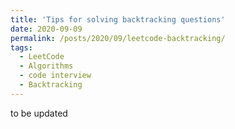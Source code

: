 ```yaml
---
title: 'Tips for solving backtracking questions'
date: 2020-09-09
permalink: /posts/2020/09/leetcode-backtracking/
tags:
  - LeetCode
  - Algorithms
  - code interview
  - Backtracking
---
```


to be updated

<!--more-->